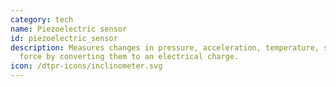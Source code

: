 ```yaml
---
category: tech
name: Piezoelectric sensor
id: piezoelectric_sensor
description: Measures changes in pressure, acceleration, temperature, strain, or
  force by converting them to an electrical charge.
icon: /dtpr-icons/inclinometer.svg
---
```

